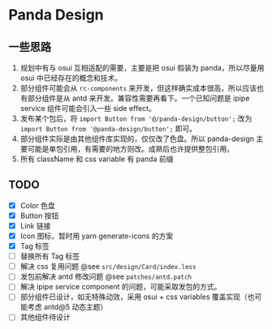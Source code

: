 # Panda Design

## 一些思路

1. 规划中有与 osui 互相适配的需要，主要是把 osui 假装为 panda，所以尽量用 osui 中已经存在的概念和技术。
2. 部分组件可能会从 `rc-components` 来开发，但这样确实成本很高，所以应该也有部分组件是从 antd 来开发。兼容性需要再看下。一个已知问题是 ipipe service 组件可能会引入一些 side effect。
3. 发布某个包后，将 `import Button from '@/panda-design/button';` 改为 `import Button from '@panda-design/button';` 即可。
4. 部分组件实际是由其他组件库实现的，仅仅改了色盘。所以 panda-design 主要可能是单包引用，有需要的地方则改。成熟后也许提供整包引用。
5. 所有 className 和 css variable 有 panda 前缀

## TODO

- [x] Color 色盘
- [x] Button 按钮
- [x] Link 链接
- [x] Icon 图标，暂时用 yarn generate-icons 的方案
- [x] Tag 标签
- [ ] 替换所有 Tag 标签
- [ ] 解决 css 复用问题 @see `src/design/Card/index.less`
- [ ] 发包前解决 antd 修改问题 @see `patches/antd.patch`
- [ ] 解决 ipipe service component 的问题，可能采取发包的方式。
- [ ] 部分组件已设计，如无特殊动效，采用 osui + css variables 覆盖实现（也可能考虑 antd@5 动态主题）
- [ ] 其他组件待设计
